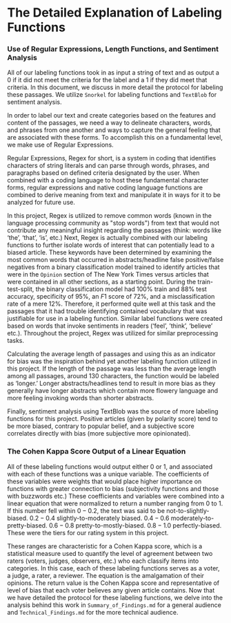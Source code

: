# The Detailed Explanation of Labeling Functions

### Use of Regular Expressions, Length Functions, and Sentiment Analysis

All of our labeling functions took in as input a string of text and as output a $0$ if it did not meet the criteria for the label and a $1$ if they did meet that criteria. In this document, we discuss in more detail the protocol for labeling these passages. We utilize `Snorkel` for labeling functions and `TextBlob` for sentiment analysis. 

In order to label our text and create categories based on the features and content of the passages, we need a way to delineate characters, words, and phrases from one another and ways to capture the general feeling that are associated with these forms. To accomplish this on a fundamental level, we make use of Regular Expressions. 

Regular Expressions, Regex for short, is a system in coding that identifies characters of string literals and can parse through words, phrases, and paragraphs based on defined criteria designated by the user. When combined with a coding language to host these fundamental character forms, regular expressions and native coding language functions are combined to derive meaning from text and manipulate it in ways for it to be analyzed for future use. 

In this project, Regex is utilized to remove common words (known in the language processing community as "stop words") from text that would not contribute any meaningful insight regarding the passages (think: words like ‘the’, ‘that’, ‘is’, etc.) Next, Regex is actually combined with our labeling functions to further isolate words of interest that can potentially lead to a biased article. These keywords have been determined by examining the most common words that occurred in abstracts/headline false positive/false negatives from a binary classification model trained to identify articles that were in the `Opinion` section of The New York Times versus articles that were contained in all other sections, as a starting point. During the train-test-split, the binary classification model had $100\%$ train and $88\%$ test accuracy, specificity of $95\%$, an $F1$ score of $72 \%$, and a misclassification rate of a mere $12\%$. Therefore, it performed quite well at this task and the passages that it had trouble identifying contained vocabulary that was justifiable for use in a labeling function. Similar label functions were created based on words that invoke sentiments in readers (‘feel’, ’think’, ‘believe’ etc.). Throughout the project, Regex was utilized for similar preprocessing tasks.  

Calculating the average length of passages and using this as an indicator for bias was the inspiration behind yet another labeling function utilized in this project. If the length of the passage was less than the average length among all passages, around $130$ characters, the function would be labeled as ‘longer.’ Longer abstracts/headlines tend to result in more bias as they generally have longer abstracts which contain more flowery language and more feeling invoking words than shorter abstracts. 

Finally, sentiment analysis using TextBlob was the source of more labeling functions for this project. Positive articles (given by polarity score) tend to be more biased, contrary to popular belief, and a subjective score correlates directly with bias (more subjective more opinionated). 

### The Cohen Kappa Score Output of a Linear Equation

All of these labeling functions would output either $0$ or $1$, and associated with each of these functions was a unique variable. The coefficients of these variables were weights that would place higher importance on functions with greater connection to bias (subjectivity functions and those with buzzwords etc.) These coefficients and variables were combined into a linear equation that were normalized to return a number ranging from $0$ to $1$. If this number fell within $0-0.2$, the text was said to be not-to-slightly-biased. $0.2-0.4$ slightly-to-moderately biased. $0.4-0.6$ moderately-to-pretty-biased. $0.6-0.8$ pretty-to-mostly-biased. $0.8-1.0$ perfectly-biased. These were the tiers for our rating system in this project. 

These ranges are characteristic for a Cohen Kappa score, which is a statistical measure used to quantify the level of agreement between two raters (voters, judges, observers, etc.) who each classify items into categories. In this case, each of these labeling functions serves as a voter, a judge, a rater, a reviewer. The equation is the amalgamation of their opinions. The return value is the Cohen Kappa score and representative of level of bias that each voter believes any given article contains. Now that we have detailed the protocol for these labeling functions, we delve into the analysis behind this work in `Summary_of_Findings.md` for a general audience and `Technical_Findings.md` for the more technical audience. 







